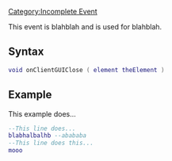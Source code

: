 [Category:Incomplete Event](/Category:Incomplete_Event.md "wikilink")

This event is blahblah and is used for blahblah.

Syntax
------

``` lua
void onClientGUIClose ( element theElement )
```

Example
-------

This example does...

``` lua
--This line does...
blabhalbalhb --abababa
--This line does this...
mooo
```
